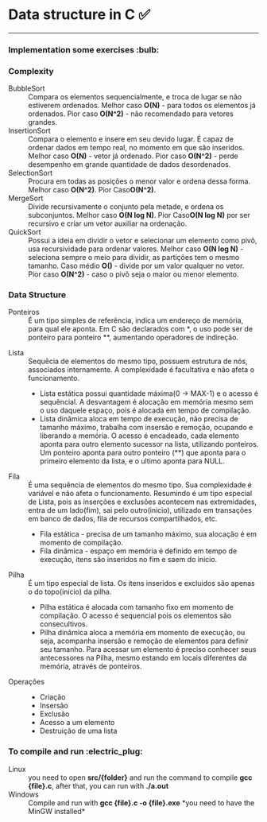 # Data structure in C :white_check_mark:

<hr>
<h3>Implementation some exercises :bulb:</h3>

<h3>Complexity</h3>

<dl>
  <dt>BubbleSort</dt>
  <dd>
    Compara os elementos sequencialmente, e troca de lugar se não estiverem ordenados.
    Melhor caso <strong>O(N)</strong> - para todos os elementos já ordenados.
    Pior caso <strong>O(N^2)</strong> - não recomendado para vetores grandes.
  </dd>

  <dt>InsertionSort</dt>
  <dd>
    Compara o elemento e insere em seu devido lugar.
    É capaz de ordenar dados em tempo real, no momento em que são inseridos.
    Melhor caso <strong>O(N)</strong> - vetor já ordenado.
    Pior caso <strong>O(N^2)</strong> - perde desempenho em grande quantidade de dados desordenados.
  </dd>
  <dt>SelectionSort</dt>
  <dd>
    Procura em todas as posições o menor valor e ordena dessa forma.
    Melhor caso <strong>O(N^2)</strong>.
    Pior Caso<strong>O(N^2)</strong>.
  </dd>
  <dt>MergeSort</dt>
  <dd>
    Divide recursivamente o conjunto pela metade, e ordena os subconjuntos.
    Melhor caso <strong>O(N log N)</strong>.
    Pior Caso<strong>O(N log N)</strong> por ser recursivo e criar um vetor auxiliar na ordenação.
  </dd>
  <dt>QuickSort</dt>
  <dd>
    Possui a ideia em dividir o vetor e selecionar um elemento como pivô, usa recursividade para ordenar valores.
    Melhor caso <strong>O(N log N)</strong> - seleciona sempre o meio para dividir, as partições tem o mesmo tamanho.
    Caso médio <strong> O()</strong> - divide por um valor qualquer no vetor.
    Pior caso <strong> O(N^2)</strong> - caso o pivô seja o maior ou menor elemento.
  </dd>
</dl>

<h3>Data Structure</h3>
<dl>
  <dt>Ponteiros</dt>
  <dd>É um tipo simples de referência, indica um endereço de memória, para qual ele aponta.
  Em C são declarados com *, o uso pode ser de ponteiro para ponteiro **, aumentando operadores de indireção.
  
  </dd>
</dl>
<dl>
  <dt>Lista</dt>
  <dd>
  Sequêcia de elementos do mesmo tipo, possuem estrutura de nós, associados internamente. A complexidade é facultativa e não afeta o funcionamento.

  <ul>
    <li>Lista estática possui quantidade máxima(0 -> MAX-1) e o acesso é sequêncial. A desvantagem é alocação em memória mesmo sem o uso daquele espaço, pois é alocada em tempo de compilação.</li> 
    <li>Lista dinâmica aloca em tempo de execução, não precisa de tamanho máximo, trabalha com insersão e remoção, ocupando e liberando a memória. O acesso é encadeado, cada elemento aponta para outro elemento sucessor na lista, utilizando ponteiros. Um ponteiro aponta para outro ponteiro (**) que aponta para o primeiro elemento da lista, e o ultimo aponta para NULL.</li> 
  </ul>
  
  </dd>
</dl>
<dl>
  <dt>Fila</dt>
  <dd>
  É uma sequência de elementos do mesmo tipo. Sua complexidade é variável e não afeta o funcionamento.
  Resumindo é um tipo especial de Lista, pois as inserções e exclusões acontecem nas extremidades, entra de um lado(fim), sai pelo outro(inicio), utilizado em transações em banco de dados, fila de recursos compartilhados, etc.
  <ul>
    <li>Fila estática - 
    precisa de um tamanho máximo, sua alocação é em momento de compilação.
    </li> 
    <li>Fila dinâmica - 
    espaço em memória é definido em tempo de execução, itens são inseridos no fim e saem do inicio.
    </li>
  </ul>
  </dd>
</dl>
<dl>
  <dt>Pilha</dt>
  <dd>
    É um tipo especial de lista. Os itens inseridos e excluidos são apenas o do topo(inicio) da pilha.
    <ul>
      <li>
      Pilha estática é alocada com tamanho fixo em momento de compilação. O acesso é sequencial pois os elementos são consecultivos.
      </li>
      <li>
      Pilha dinâmica aloca a memória em momento de execução, ou seja, acompanha insersão e remoção de elementos para definir seu tamanho. Para acessar um elemento é preciso conhecer seus antecessores na Pilha, mesmo estando em locais diferentes da memória, através de ponteiros. 
      </li>
    </ul>
  </dd>
</dl>
<dl>
  <dt>Operações</dt>
<dd>
    <ul>
      <li>Criação</li>
      <li>Insersão</li>
      <li>Exclusão</li>
      <li>Acesso a um elemento</li>
      <li>Destruição de uma lista</li>
    </ul>
</dd>
</dl>

<h3>To compile and run :electric_plug:</h3>
<dl>
<dt>Linux</dt> 
  <dd>you need to open <strong>src/{folder}</strong> and run the command to compile <strong>gcc {file}.c</strong>, after that, you can run with <strong>./a.out</strong></dd>
<dt>
Windows
</dt>
<dd>
Compile and run with <strong>gcc {file}.c -o {file}.exe</strong>
*you need to have the MinGW installed*
</dd>

